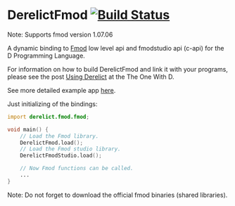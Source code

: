 DerelictFmod [![Build Status](https://travis-ci.org/Extrawurst/DerelictFmod.svg)](https://travis-ci.org/Extrawurst/DerelictFmod)
============

Note:
Supports fmod version 1.07.06

A dynamic binding to [Fmod](http://www.fmod.org/) low level api and fmodstudio api (c-api) for the D Programming Language.

For information on how to build DerelictFmod and link it with your programs, please see the post [Using Derelict](https://derelictorg.github.io/using.html) at the The One With D.

See more detailed example app [here](source/app.d).

Just initializing of the bindings:

```D
import derelict.fmod.fmod;

void main() {
    // Load the Fmod library.
    DerelictFmod.load();
    // Load the Fmod studio library.
    DerelictFmodStudio.load();

    // Now Fmod functions can be called.
    ...
}
```

Note: Do not forget to download the official fmod binaries (shared libraries).
